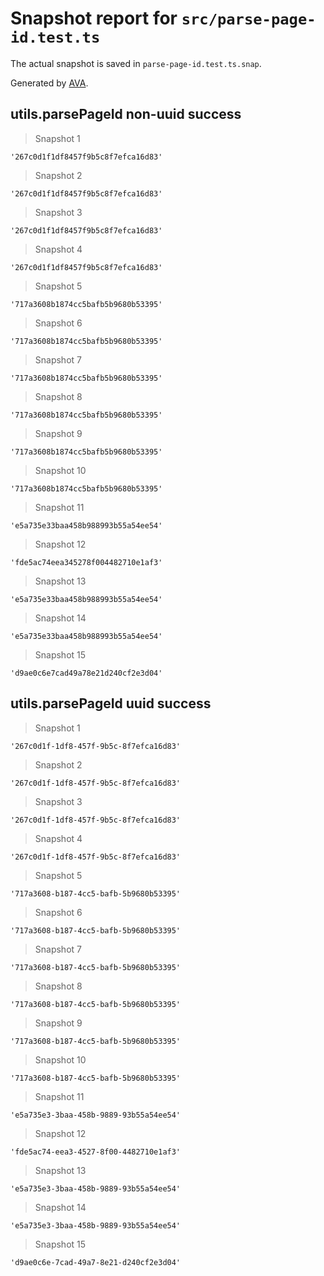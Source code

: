 # Snapshot report for `src/parse-page-id.test.ts`

The actual snapshot is saved in `parse-page-id.test.ts.snap`.

Generated by [AVA](https://avajs.dev).

## utils.parsePageId non-uuid success

> Snapshot 1

    '267c0d1f1df8457f9b5c8f7efca16d83'

> Snapshot 2

    '267c0d1f1df8457f9b5c8f7efca16d83'

> Snapshot 3

    '267c0d1f1df8457f9b5c8f7efca16d83'

> Snapshot 4

    '267c0d1f1df8457f9b5c8f7efca16d83'

> Snapshot 5

    '717a3608b1874cc5bafb5b9680b53395'

> Snapshot 6

    '717a3608b1874cc5bafb5b9680b53395'

> Snapshot 7

    '717a3608b1874cc5bafb5b9680b53395'

> Snapshot 8

    '717a3608b1874cc5bafb5b9680b53395'

> Snapshot 9

    '717a3608b1874cc5bafb5b9680b53395'

> Snapshot 10

    '717a3608b1874cc5bafb5b9680b53395'

> Snapshot 11

    'e5a735e33baa458b988993b55a54ee54'

> Snapshot 12

    'fde5ac74eea345278f004482710e1af3'

> Snapshot 13

    'e5a735e33baa458b988993b55a54ee54'

> Snapshot 14

    'e5a735e33baa458b988993b55a54ee54'

> Snapshot 15

    'd9ae0c6e7cad49a78e21d240cf2e3d04'

## utils.parsePageId uuid success

> Snapshot 1

    '267c0d1f-1df8-457f-9b5c-8f7efca16d83'

> Snapshot 2

    '267c0d1f-1df8-457f-9b5c-8f7efca16d83'

> Snapshot 3

    '267c0d1f-1df8-457f-9b5c-8f7efca16d83'

> Snapshot 4

    '267c0d1f-1df8-457f-9b5c-8f7efca16d83'

> Snapshot 5

    '717a3608-b187-4cc5-bafb-5b9680b53395'

> Snapshot 6

    '717a3608-b187-4cc5-bafb-5b9680b53395'

> Snapshot 7

    '717a3608-b187-4cc5-bafb-5b9680b53395'

> Snapshot 8

    '717a3608-b187-4cc5-bafb-5b9680b53395'

> Snapshot 9

    '717a3608-b187-4cc5-bafb-5b9680b53395'

> Snapshot 10

    '717a3608-b187-4cc5-bafb-5b9680b53395'

> Snapshot 11

    'e5a735e3-3baa-458b-9889-93b55a54ee54'

> Snapshot 12

    'fde5ac74-eea3-4527-8f00-4482710e1af3'

> Snapshot 13

    'e5a735e3-3baa-458b-9889-93b55a54ee54'

> Snapshot 14

    'e5a735e3-3baa-458b-9889-93b55a54ee54'

> Snapshot 15

    'd9ae0c6e-7cad-49a7-8e21-d240cf2e3d04'
